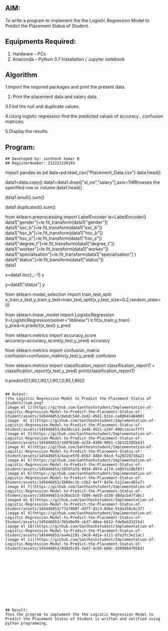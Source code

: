 

## AIM:
To write a program to implement the the Logistic Regression Model to Predict the Placement Status of Student.

## Equipments Required:
1. Hardware – PCs
2. Anaconda – Python 3.7 Installation / Jupyter notebook

## Algorithm
1.Import the required packages and print the present data.

2. Print the placement data and salary data.
 
3.Find the null and duplicate values.

4.Using logistic regression find the predicted values of accuracy , confusion matrices.

5.Display the results.
   
## Program:
```
## Developed by: santhosh kumar B
## RegisterNumber: 212223230193
````

import pandas as pd
data=pd.read_csv("Placement_Data.csv")
data.head()

data1=data.copy()
data1=data1.drop(["sl_no","salary"],axis=1)#Browses the specified row or column
data1.head()

data1.isnull().sum()

data1.duplicated().sum()

from sklearn.preprocessing import LabelEncoder
le=LabelEncoder()
data1["gender"]=le.fit_transform(data1["gender"])
data1["ssc_b"]=le.fit_transform(data1["ssc_b"])
data1["hsc_b"]=le.fit_transform(data1["hsc_b"])
data1["hsc_s"]=le.fit_transform(data1["hsc_s"])
data1["degree_t"]=le.fit_transform(data1["degree_t"])
data1["workex"]=le.fit_transform(data1["workex"])
data1["specialisation"]=le.fit_transform(data1["specialisation"] )     
data1["status"]=le.fit_transform(data1["status"])       
data1 

x=data1.iloc[:,:-1]
x

y=data1["status"]
y

from sklearn.model_selection import train_test_split
x_train,x_test,y_train,y_test=train_test_split(x,y,test_size=0.2,random_state=0)

from sklearn.linear_model import LogisticRegression
lr=LogisticRegression(solver="liblinear")
lr.fit(x_train,y_train)
y_pred=lr.predict(x_test)
y_pred

from sklearn.metrics import accuracy_score
accuracy=accuracy_score(y_test,y_pred)
accuracy

from sklearn.metrics import confusion_matrix
confusion=confusion_matrix(y_test,y_pred)
confusion

from sklearn.metrics import classification_report
classification_report1 = classification_report(y_test,y_pred)
print(classification_report1)

lr.predict([[1,80,1,90,1,1,90,1,0,85,1,85]])

 ````

## Output:
[the Logistic Regression Model to Predict the Placement Status of Student](sam.png)
[image ml 1](https://github.com/Santhoshstudent/Implementation-of-Logistic-Regression-Model-to-Predict-the-Placement-Status-of-Student/assets/145446853/debdc54d-2ed2-4561-b31e-ce8064148400)
[image  ml 2](https://github.com/Santhoshstudent/Implementation-of-Logistic-Regression-Model-to-Predict-the-Placement-Status-of-Student/assets/145446853/8a38cca3-3e46-4521-a28f-400ccacecfff)
[image ml 3](https://github.com/Santhoshstudent/Implementation-of-Logistic-Regression-Model-to-Predict-the-Placement-Status-of-Student/assets/145446853/349fb16b-a234-4300-9091-c381d1305b43)
[image ml 4](https://github.com/Santhoshstudent/Implementation-of-Logistic-Regression-Model-to-Predict-the-Placement-Status-of-Student/assets/145446853/4aace5f8-8563-4d8d-94cd-fa20228716a2)
[image ml 5](https://github.com/Santhoshstudent/Implementation-of-Logistic-Regression-Model-to-Predict-the-Placement-Status-of-Student/assets/145446853/38597af8-9934-49f4-a174-ce05fa18bf8f)
[image ml 6](https://github.com/Santhoshstudent/Implementation-of-Logistic-Regression-Model-to-Predict-the-Placement-Status-of-Student/assets/145446853/2889ec1b-c3b2-4eff-8a7e-5112aecd65a7)
[image ml 7](https://github.com/Santhoshstudent/Implementation-of-Logistic-Regression-Model-to-Predict-the-Placement-Status-of-Student/assets/145446853/e30acbc0-f809-4eb5-a338-d8dacb47fa0c)
[image4 ml 8](https://github.com/Santhoshstudent/Implementation-of-Logistic-Regression-Model-to-Predict-the-Placement-Status-of-Student/assets/145446853/77a7400f-d3f7-41c3-8dbe-51da358c6c37)
[image ml 9](https://github.com/Santhoshstudent/Implementation-of-Logistic-Regression-Model-to-Predict-the-Placement-Status-of-Student/assets/145446853/365d9e99-cb37-48ee-b612-fde9eb33221d)
[image ml 10](https://github.com/Santhoshstudent/Implementation-of-Logistic-Regression-Model-to-Predict-the-Placement-Status-of-Student/assets/145446853/aa4e1291-34c8-4d1e-a111-d7a3fc3e21ac)
[image ml 11](https://github.com/Santhoshstudent/Implementation-of-Logistic-Regression-Model-to-Predict-the-Placement-Status-of-Student/assets/145446853/0ddd5c05-3e67-4c65-b60c-d2090647026d)













## Result:
Thus the program to implement the the Logistic Regression Model to Predict the Placement Status of Student is written and verified using python programming.
